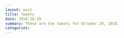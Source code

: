 ```yaml
---
layout: post
title: Tweets
date: 2018-10-29
summary: These are the tweets for October 29, 2018.
categories:
---
```


